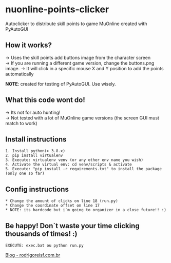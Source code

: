 # nuonline-points-clicker
Autoclicker to distribute skill points to game MuOnline created with PyAutoGUI

## How it works?

-> Uses the skill points add buttons image from the character screen<br>
-> If you are running a different game version, change the buttons.png image.
-> It will click in a specific mouse X and Y position to add the points automatically<br>

**NOTE**: created for testing of PyAutoGUI. Use wisely.

## What this code wont do!

-> Its not for auto hunting!<br>
-> Not tested with a lot of MuOnline game versions (the screen GUI must match to work)<br>

## Install instructions

    1. Install python(> 3.8.x)
    2. pip install virtualenv
    3. Execute: virtualenv venv (or any other env name you wish)
    4. Activate the virtual env: cd venv/scripts & activate
    5. Execute: "pip install -r requirements.txt" to install the package (only one so far)

## Config instructions

    * Change the amount of clicks on line 18 (run.py)
    * Change the coordinate offset on line 17
    * NOTE: its hardcode but i`m going to organizer in a close future!! :)

## Be happy! Don`t waste your time clicking thousands of times! :)
    EXECUTE: exec.bat ou python run.py

[Blog - rodrigoreisf.com.br](http://rodrigoreisf.com.br)
